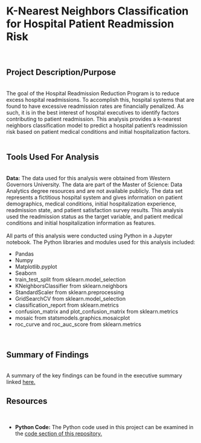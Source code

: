 <h1>K-Nearest Neighbors Classification for Hospital Patient Readmission Risk</h1>
<br>
<h2> Project Description/Purpose</h2>
<br>
The goal of the Hospital Readmission Reduction Program is to reduce excess hospital readmissions. To accomplish this, hospital systems that are found to have excessive readmission rates are financially penalized. As such, it is in the best interest of hospital executives to identify factors contributing to patient readmission. This analysis provides a k-nearest neighbors classification model to predict a hospital patient’s readmission risk based on patient medical conditions and initial hospitalization factors.
<br>
<br>
<h2> Tools Used For Analysis</h2>
<br>
<b>Data:</b> The data used for this analysis were obtained from Western Governors University. The data are part of the Master of Science: Data Analytics degree resources and are not available publicly. The data set represents a fictitious hospital system and gives information on patient demographics, medical conditions, initial hospitalization experience, readmission state, and patient satisfaction survey results. This analysis used the readmission status as the target variable, and patient medical conditions and initial hospitalization information as features.
<br>
<br>
All parts of this analysis were conducted using Python in a Jupyter notebook. The Python libraries and modules used for this analysis included:
<br>
<ul>
  <li>Pandas</li>
  <li>Numpy</li>
  <li>Matplotlib.pyplot</li>
  <li>Seaborn</li>
  <li>train_test_split from sklearn.model_selection</li>
  <li>KNeighborsClassifier from sklearn.neighbors</li>
  <li>StandardScaler from sklearn.preprocessing</li>
  <li>GridSearchCV from sklearn.model_selection</li>
  <li>classification_report from sklearn.metrics</li>
  <li>confusion_matrix and plot_confusion_matrix from sklearn.metrics</li>
  <li>mosaic from statsmodels.graphics.mosaicplot</li>
  <li>roc_curve and roc_auc_score from sklearn.metrics</li>
</ul>
<br>
<h2> Summary of Findings</h2>
<br>
A summary of the key findings can be found in the executive summary linked <a href="https://docs.google.com/presentation/d/152aJS15ZDkLSTVCWj-hCv2qhNnMqcEnqGL5vF4EMGYQ/edit?usp=sharing">here.</a>
<br>
<h2> Resources</h2>
<br>
<ul>
  <li><b>Python Code:</b> The Python code used in this project can be examined in the <a href="https://github.com/cfuller19/knearestneighbors/blob/main/knn_classifier.ipynb">code section of this repository.</a></li>
</ul>
